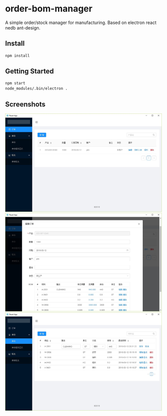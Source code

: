 # order-bom-manager
A simple order/stock manager for manufacturing. Based on electron react nedb ant-design.

## Install
```bash
npm install
```

## Getting Started
```bash
npm start
node_modules/.bin/electron .
```

## Screenshots
![](./screenshots/order_list.jpg)
![](./screenshots/order_detail_1.jpg)
![](./screenshots/stock.jpg)
